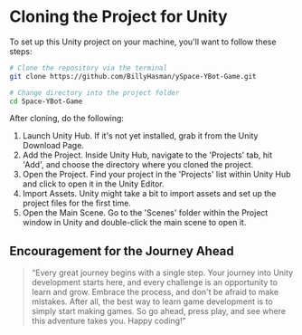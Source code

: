 # Cloning the Project for Unity

To set up this Unity project on your machine, you'll want to follow these steps:

```bash
# Clone the repository via the terminal
git clone https://github.com/BillyHasman/ySpace-YBot-Game.git

# Change directory into the project folder
cd Space-YBot-Game

```
After cloning, do the following:

1. Launch Unity Hub. If it's not yet installed, grab it from the Unity Download Page.
2. Add the Project. Inside Unity Hub, navigate to the 'Projects' tab, hit 'Add', and choose the directory where you cloned the project.
3. Open the Project. Find your project in the 'Projects' list within Unity Hub and click to open it in the Unity Editor.
4. Import Assets. Unity might take a bit to import assets and set up the project files for the first time.
5. Open the Main Scene. Go to the 'Scenes' folder within the Project window in Unity and double-click the main scene to open it.

## Encouragement for the Journey Ahead
> “Every great journey begins with a single step. Your journey into Unity development starts here, and every challenge is an opportunity to learn and grow. Embrace the process, and don't be afraid to make mistakes. After all, the best way to learn game development is to simply start making games. So go ahead, press play, and see where this adventure takes you. Happy coding!”
